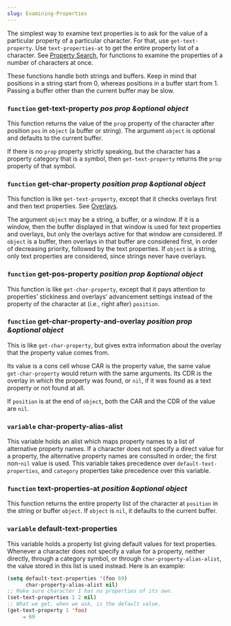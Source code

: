 ```yaml
---
slug: Examining-Properties
---
```


The simplest way to examine text properties is to ask for the value of a particular property of a particular character. For that, use `get-text-property`. Use `text-properties-at` to get the entire property list of a character. See [Property Search](Property-Search), for functions to examine the properties of a number of characters at once.

These functions handle both strings and buffers. Keep in mind that positions in a string start from 0, whereas positions in a buffer start from 1. Passing a buffer other than the current buffer may be slow.

### <span className="tag function">`function`</span> **get-text-property** *pos prop \&optional object*

This function returns the value of the `prop` property of the character after position `pos` in `object` (a buffer or string). The argument `object` is optional and defaults to the current buffer.

If there is no `prop` property strictly speaking, but the character has a property category that is a symbol, then `get-text-property` returns the `prop` property of that symbol.

### <span className="tag function">`function`</span> **get-char-property** *position prop \&optional object*

This function is like `get-text-property`, except that it checks overlays first and then text properties. See [Overlays](Overlays).

The argument `object` may be a string, a buffer, or a window. If it is a window, then the buffer displayed in that window is used for text properties and overlays, but only the overlays active for that window are considered. If `object` is a buffer, then overlays in that buffer are considered first, in order of decreasing priority, followed by the text properties. If `object` is a string, only text properties are considered, since strings never have overlays.

### <span className="tag function">`function`</span> **get-pos-property** *position prop \&optional object*

This function is like `get-char-property`, except that it pays attention to properties’ stickiness and overlays’ advancement settings instead of the property of the character at (i.e., right after) `position`.

### <span className="tag function">`function`</span> **get-char-property-and-overlay** *position prop \&optional object*

This is like `get-char-property`, but gives extra information about the overlay that the property value comes from.

Its value is a cons cell whose CAR is the property value, the same value `get-char-property` would return with the same arguments. Its CDR is the overlay in which the property was found, or `nil`, if it was found as a text property or not found at all.

If `position` is at the end of `object`, both the CAR and the CDR of the value are `nil`.

### <span className="tag variable">`variable`</span> **char-property-alias-alist**

This variable holds an alist which maps property names to a list of alternative property names. If a character does not specify a direct value for a property, the alternative property names are consulted in order; the first non-`nil` value is used. This variable takes precedence over `default-text-properties`, and `category` properties take precedence over this variable.

### <span className="tag function">`function`</span> **text-properties-at** *position \&optional object*

This function returns the entire property list of the character at `position` in the string or buffer `object`. If `object` is `nil`, it defaults to the current buffer.

### <span className="tag variable">`variable`</span> **default-text-properties**

This variable holds a property list giving default values for text properties. Whenever a character does not specify a value for a property, neither directly, through a category symbol, or through `char-property-alias-alist`, the value stored in this list is used instead. Here is an example:

```lisp
(setq default-text-properties '(foo 69)
      char-property-alias-alist nil)
;; Make sure character 1 has no properties of its own.
(set-text-properties 1 2 nil)
;; What we get, when we ask, is the default value.
(get-text-property 1 'foo)
     ⇒ 69
```

